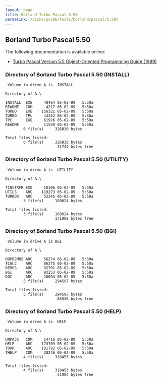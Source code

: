 ```yaml
---
layout: page
title: Borland Turbo Pascal 5.50
permalink: /disks/pcx86/tools/borland/pascal/5.50/
---
```


Borland Turbo Pascal 5.50
-------------------------

The following documentation is available online:

- [Turbo Pascal Version 5.5 Object-Oriented Programming Guide (1989)](http://bitsavers.org/pdf/borland/turbo_pascal/Turbo_Pascal_Version_5.5_Object-Oriented_Programming_Guide_1989.pdf)

### Directory of Borland Turbo Pascal 5.50 (INSTALL)

     Volume in drive A is  INSTALL   
    
    Directory of A:\
    
    INSTALL  EXE     48464 05-02-89   5:50a
    README   COM      4217 05-02-89   5:50a
    TURBO    EXE    156321 05-02-89   5:50a
    TURBO    TPL     44352 05-02-89   5:50a
    TPC      EXE     61926 05-02-89   5:50a
    README           11550 05-02-89   5:50a
            6 file(s)     326830 bytes
    
    Total files listed:
            6 file(s)     326830 bytes
                           31744 bytes free

### Directory of Borland Turbo Pascal 5.50 (UTILITY)

     Volume in drive A is  UTILITY   
    
    Directory of A:\
    
    TINSTXFR EXE     18106 05-02-89   5:50a
    UTILS    ARC    119273 05-02-89   5:50a
    TURBO3   ARC     52245 05-02-89   5:50a
            3 file(s)     189624 bytes
    
    Total files listed:
            3 file(s)     189624 bytes
                          171008 bytes free

### Directory of Borland Turbo Pascal 5.50 (BGI)

     Volume in drive A is BGI        
    
    Directory of A:\
    
    OOPDEMOS ARC     56274 05-02-89   5:50a
    TCALC    ARC     86275 05-02-89   5:50a
    DEMOS    ARC     32701 05-02-89   5:50a
    BGI      ARC     93253 05-02-89   5:50a
    DOC      ARC     26094 05-02-89   5:50a
            5 file(s)     294597 bytes
    
    Total files listed:
            5 file(s)     294597 bytes
                           65536 bytes free

### Directory of Borland Turbo Pascal 5.50 (HELP)

     Volume in drive A is  HELP      
    
    Directory of A:\
    
    UNPACK   COM     14716 05-02-89   5:50a
    HELP     ARC    173709 05-02-89   5:50a
    TOUR     ARC    101782 05-02-89   5:50a
    THELP    COM     28246 05-02-89   5:50a
            4 file(s)     318453 bytes
    
    Total files listed:
            4 file(s)     318453 bytes
                           41984 bytes free

